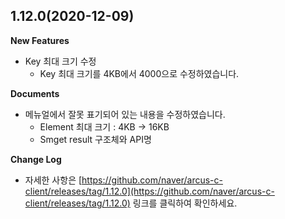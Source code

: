 ## 1.12.0(2020-12-09)

**New Features**

- Key 최대 크기 수정
  - Key 최대 크기를 4KB에서 4000으로 수정하였습니다.

**Documents**

- 메뉴얼에서 잘못 표기되어 있는 내용을 수정하였습니다.
  - Element 최대 크기 : 4KB -> 16KB
  - Smget result 구조체와 API명

**Change Log**

- 자세한 사항은 [https://github.com/naver/arcus-c-client/releases/tag/1.12.0](https://github.com/naver/arcus-c-client/releases/tag/1.12.0) 링크를 클릭하여 확인하세요.
